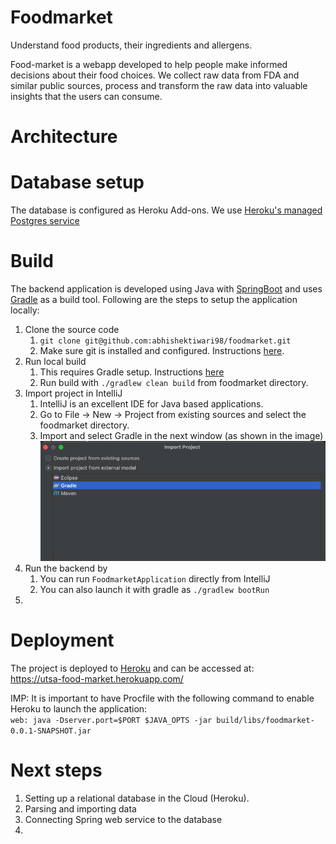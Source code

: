 # Foodmarket
Understand food products, their ingredients and allergens.

Food-market is a webapp developed to help people make informed decisions about their food choices. We collect raw data 
from FDA and similar public sources, process and transform the raw data into valuable insights that the users can 
consume. 

# Architecture 


# Database setup
The database is configured as Heroku Add-ons. We use [Heroku's managed Postgres service](https://devcenter.heroku.com/articles/heroku-postgresql)

# Build 
The backend application is developed using Java with [SpringBoot](https://spring.io/projects/spring-boot) and uses [Gradle](https://docs.gradle.org/current/userguide/userguide.html) 
as a build tool. Following are the steps to setup the application locally: 
1. Clone the source code
   1. `git clone git@github.com:abhishektiwari98/foodmarket.git`
   2. Make sure git is installed and configured. Instructions [here](https://git-scm.com/book/en/v2/Getting-Started-Installing-Git). 
2. Run local build
   1. This requires Gradle setup. Instructions [here](https://gradle.org/install/)
   2. Run build with `./gradlew clean build` from foodmarket directory.
3. Import project in IntelliJ
   1. IntelliJ is an excellent IDE for Java based applications. 
   2. Go to File -> New -> Project from existing sources and select the foodmarket directory.
   3. Import and select Gradle in the next window (as shown in the image)  
      ![alt text](docs/images/import.png)
4. Run the backend by
   1. You can run `FoodmarketApplication` directly from IntelliJ
   2. You can also launch it with gradle as `./gradlew bootRun`
5. 

# Deployment 
The project is deployed to [Heroku](https://dashboard.heroku.com/apps) and can be accessed at:  
https://utsa-food-market.herokuapp.com/

IMP: It is important to have Procfile with the following command to enable Heroku to launch the application:   
`web: java -Dserver.port=$PORT $JAVA_OPTS -jar build/libs/foodmarket-0.0.1-SNAPSHOT.jar`

# Next steps
1. Setting up a relational database in the Cloud (Heroku).
2. Parsing and importing data 
3. Connecting Spring web service to the database 
4. 



